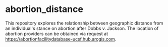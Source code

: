 # abortion_distance

This repository explores the relationship between geographic distance from an individual's stance on abortion after Dobbs v. Jackson. The location of abortion providers can be obtained via request at https://abortionfacilitydatabase-ucsf.hub.arcgis.com.
